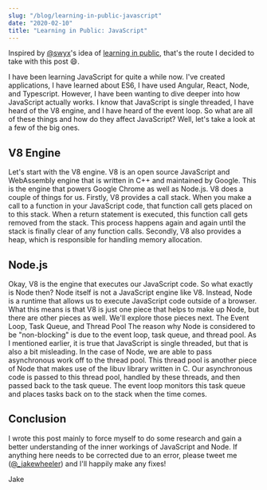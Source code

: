 ```yaml
---
slug: "/blog/learning-in-public-javascript"
date: "2020-02-10"
title: "Learning in Public: JavaScript"
---
```


Inspired by [@swyx](https://twitter.com/swyx)'s idea of [learning in public](https://www.swyx.io/writing/learn-in-public/), that's the route I decided to take with this post 😄.

I have been learning JavaScript for quite a while now. I've created applications, I have learned about ES6, I have used Angular, React, Node, and Typescript. However, I have been wanting to dive deeper into how JavaScript actually works. I know that JavaScript is single threaded, I have heard of the V8 engine, and I have heard of the event loop. So what are all of these things and how do they affect JavaScript? Well, let's take a look at a few of the big ones.

## V8 Engine

Let's start with the V8 engine. V8 is an open source JavaScript and WebAssembly engine that is written in C++ and maintained by Google. This is the engine that powers Google Chrome as well as Node.js.
V8 does a couple of things for us. Firstly, V8 provides a call stack. When you make a call to a function in your JavaScript code, that function call gets placed on to this stack. When a return statement is executed, this function call gets removed from the stack. This process happens again and again until the stack is finally clear of any function calls. Secondly, V8 also provides a heap, which is responsible for handling memory allocation.

## Node.js

Okay, V8 is the engine that executes our JavaScript code. So what exactly is Node then?
Node itself is not a JavaScript engine like V8. Instead, Node is a runtime that allows us to execute JavaScript code outside of a browser. What this means is that V8 is just one piece that helps to make up Node, but there are other pieces as well. We'll explore those pieces next.
The Event Loop, Task Queue, and Thread Pool
The reason why Node is considered to be "non-blocking" is due to the event loop, task queue, and thread pool. As I mentioned earlier, it is true that JavaScript is single threaded, but that is also a bit misleading. In the case of Node, we are able to pass asynchronous work off to the thread pool. This thread pool is another piece of Node that makes use of the libuv library written in C. Our asynchronous code is passed to this thread pool, handled by these threads, and then passed back to the task queue. The event loop monitors this task queue and places tasks back on to the stack when the time comes.

## Conclusion

I wrote this post mainly to force myself to do some research and gain a better understanding of the inner workings of JavaScript and Node. If anything here needs to be corrected due to an error, please tweet me ([@\_jakewheeler](https://twitter.com/_jakewheeler)) and I'll happily make any fixes!

Jake
